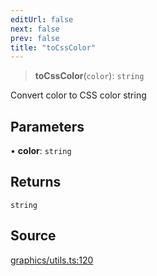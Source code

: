 ```yaml
---
editUrl: false
next: false
prev: false
title: "toCssColor"
---
```


> **toCssColor**(`color`): `string`

Convert color to CSS color string

## Parameters

• **color**: `string`

## Returns

`string`

## Source

[graphics/utils.ts:120](https://github.com/dakhetov/dgmjs/blob/main/packages/core/src/graphics/utils.ts#L120)
